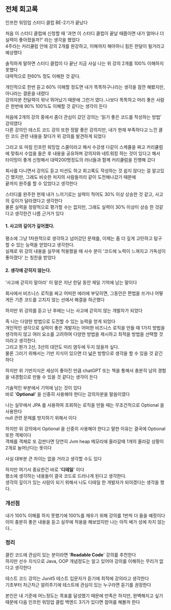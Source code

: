 ## 전체 회고록
인프런 워밍업 스터디 클럽 BE-2기가 끝났다 <br>

처음 이 스터디 클럽에 신청할 때 '과연 이 스터디 클럽이 끝날 때쯤이면 내가 얼마나 더 실력이 좋아졌을까?' 라는 생각을 했었다 <br>
4주라는 커리큘럼 안에 강의 2개를 완강하고, 이해까지 해야하니 힘든 한달이 될거라고 예상했다 <br>

솔직하게 말하면 스터디 클럽이 다 끝난 지금 사실 나는 위 강의 2개를 100% 이해하지 못했다 <br>
대략적으로 한60% 정도 이해한 것 같다. <br>

개인적으로 한번 듣고 60% 이해할 정도면 내가 똑똑하구나라는 생각을 잠깐 해봤지만, 아니라는 결론을 내렸다 <br>
강의자분 전달력이 워낙 뛰어났기 때문에 그런거 였다..나보다 똑똑하고 머리 좋은 사람은 한번에 90% 100%도 이해할 것 같다는 생각이 든다 <br>

처음에 2개의 강의 중에서 좀더 관심이 갔던 강의는 '읽기 좋은 코드를 작성하는 방법' 강의였다 <br>
다른 강의인 테스트 코드 강의 또한 정말 좋은 강의지만, 내가 현재 부족하다고 느낀 클린 코드 관련 내용을 찾다가 위 강의를 발견하게 되었다 <br>

그리고 또 마침 인프런 워밍업 스쿨이라고 해서 수강생 다같이 스케쥴을 짜고 커리큘럼에 맞춰서 수업을 들은 후 내용을 공유하며 강의자와 네트워킹 하는 것이 있다고 해서 <br>
타이밍이 좋게 신청해서 대략200명정도의 러너들과 함께 커리큘럼을 진행해 갔다 <br>

회사를 다니면서 강의도 듣고 미션도 하고 회고록도 작성하는 것 쉽지 않다는 걸 알고있긴 했지만, 그래도 비슷한 처지의 사람들끼리 같이 도전해나갔기 때문에 <br>
끝까지 완주를 할 수 있었다고 생각한다 <br>

스터디를 완주한 현재 내가 느끼기로는 실력이 적어도 30% 이상 상승한 것 같고, 사고의 깊이가 달라졌다고 생각한다 <br>
물론 실력을 정량적으로 평가할 수는 없지만, 그래도 실력이 30% 이상이 상승 한 것같다고 생각한건 나름 근거가 있다 <br>

#### 1. 사고의 깊이가 깊어졌다.
평소에 그냥 1차원적으로 생각하고 넘어갔던 문제를, 이제는 좀 더 깊게 고민하고 탐구 할 수 있는 능력을 얻었다고 생각한다. <br>
실제로 위 강의 내용을 실무에 적용했을 때 사수 분이 '코드에 노력이 느껴지고 가독성이 좋아졌다' 는 칭찬을 받았다 <br>

#### 2. 생각에 갇히지 않는다.
'사고에 갇히지 말아라' 이 말은 지난 한달 동안 제일 기억에 남는 말이다 <br>

회사에서 비즈니스 로직을 짜고 어떠한 에러에 부딪히면, 그동안은 편법을 쓰거나 어떻게든 기존 코드를 고치지 않는 선에서 해결을 하곤했다 <br>

하지만 위 강의를 듣고 난 후에는 나는 사고에 갇히지 않는 개발자가 되었다 <br>

즉 나는 다양한 방법으로 도전할 수 있는 능력을 얻게 되었다 <br>
개인적인 생각으로 실력이 좋은 개발자는 어떠한 비즈니스 로직을 만들 때 1가지 방법을 생각하지 않고 여러 요소를 고려하여 다양한 방법을 제시하고 최적을 방법을 선택할 것 이라고 생각한다.<br>
그리고 뭔가 2선, 3선의 대안도 미리 염두에 두지 않을까 싶다.<br>
물론 그러기 위해서는 기반 지식이 있으면 더 넓은 방향으로 생각을 할 수 있을 것 같긴 하다 <br>

하지만 위 기반지식은 세상이 좋아진 만큼 chatGPT 또는 책을 통해서 충분히 남의 경험을 내경험으로 만들 수 있을 것 같다는 생각이 든다 <br>

기술적인 부분에서 기억에 남는 것이 있다 <br>
바로 '**Optional**' 을 신중히 사용해야 한다는 강의자분을 말씀이였다 <br>

나는 실무에서 JPA 를 사용하여 조회하는 로직을 만들 때는 무조건적으로 Optional 을 사용한다 <br>
null 관련 문제를 방지하기 위해서 이다 <br>

하지만 위 강의에서 Optional 을 신중히 사용해야 한다고 말한 이유는 결국에 Optional 또한 객체이다 <br>
객체를 객체로 또 감싼다면 당연히 Jvm heap 메모리에 올라갈때 1개의 올라갈 상황이 2개로 늘어난다는 뜻이다 <br>

사실 대부분 큰 차이는 없을 거라고 생각할 수도 있다 <br>

하지만 여기서 중요한건 바로 '**디테일**' 이다 <br>
평소에 생각하는 내용들이 결국 코드로 드러나게 된다고 생각한다.<br>
생각의 깊이가 있는 사람이 되기 위해서 나도 디테일 한 개발자가 되야겠다는 생각을 했다. <br>


### 개선점
내가 100% 이해를 하지 못했기에 100%를 채우기 위해 강의를 1번씩 더 들을 예정이다 <br>
이미 충분히 좋은 내용을 듣고 실무에 적용을 해보았지만 나는 아직 배가 성에 차지 않는다..<br>


### 정리
클린 코드에 관심이 있는 분이라면 '**Readable Code**' 강의를 추천한다 <br>
하지만 선수 지식으로 Java, OOP 개념정도는 알고 있어야 강의를 이해하는 무리가 없다고 생각한다 <br>

테스트 코드 강의는 Junit5 테스트 입문자가 듣기에 최적에 강의라고 생각한다 <br>
기초부터 차근차근 알려주기에 테스트에 관심이 있는 누구라면 듣기를 권장한다 <br>


본인은 내 기준에 어느정도는 목표를 달성했기 때문에 만족은 하지만, 완벽해지고 싶기 때문에 다음 인프런 워밍업 클럽 백엔드 3기가 있다면 참여를 해볼까 한다<br>